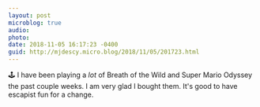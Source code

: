 ```yaml
---
layout: post
microblog: true
audio: 
photo: 
date: 2018-11-05 16:17:23 -0400
guid: http://mjdescy.micro.blog/2018/11/05/201723.html
---
```

🕹 I have been playing a _lot_ of Breath of the Wild and Super Mario Odyssey the past couple weeks. I am very glad I bought them. It's good to have escapist fun for a change.
